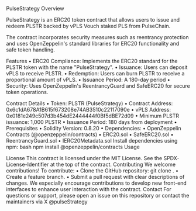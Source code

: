 PulseStrategy Overview

PulseStrategy is an ERC20 token contract that allows users to issue and redeem PLSTR backed by vPLS Vouch staked PLS from PulseChain.

The contract incorporates security measures such as reentrancy protection and uses OpenZeppelin's standard libraries for ERC20 functionality and safe token handling.

Features
• ERC20 Compliance: Implements the ERC20 standard for the PLSTR token with the name "PulseStrategy".
• Issuance: Users can deposit vPLS to receive PLSTR.
• Redemption: Users can burn PLSTR to receive a proportional amount of vPLS.
• Issuance Period: A 180-day period
• Security: Uses OpenZeppelin's ReentrancyGuard and SafeERC20 for secure token operations.

Contract Details
• Token: PLSTR (PulseStrategy)
• Contract Address: 0x6c1dA678A1B615f673208e74AB3510c22117090e
• vPLS Address: 0x0181e249c507d3b454dE2444444f0Bf5dBE72d09
• Minimum PLSTR issuance: 1,000 PLSTR
• Issuance Period: 180 days from deployment
• 
Prerequisites
• Solidity Version: 0.8.20
• Dependencies:
• OpenZeppelin Contracts (@openzeppelin/contracts)
• ERC20.sol
• SafeERC20.sol
• ReentrancyGuard.sol
• IERC20Metadata.sol
Install dependencies using npm:
bash
npm install @openzeppelin/contracts
Usage

License
This contract is licensed under the MIT License. See the SPDX-License-Identifier at the top of the contract.
Contributing
We welcome contributions! To contribute:
• Clone the GitHub repository: git clone <repository-url>.
• Create a feature branch.
• Submit a pull request with clear descriptions of changes.
We especially encourage contributions to develop new front-end interfaces to enhance user interaction with the contract.
Contact
For questions or support, please open an issue on this repository or contact the maintainers via 
X @pulseStrategy
